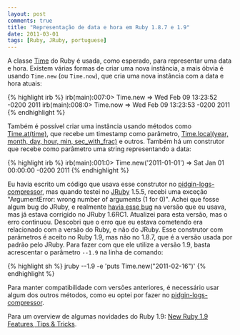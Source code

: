 ```yaml
---
layout: post
comments: true
title: "Representação de data e hora em Ruby 1.8.7 e 1.9"
date: 2011-03-01
tags: [Ruby, JRuby, portuguese]
---
```

A classe [Time](http://www.ruby-doc.org/core/classes/Time.html) do Ruby é usada, como esperado, para representar uma data e hora. Existem várias formas de criar uma nova instância, a mais óbvia é usando `Time.new` (ou `Time.now`), que cria uma nova instância com a data e hora atuais:

{% highlight irb %}
irb(main):007:0> Time.new
=> Wed Feb 09 13:23:52 -0200 2011
irb(main):008:0> Time.now
=> Wed Feb 09 13:23:53 -0200 2011
{% endhighlight %}

Também é possível criar uma instância usando métodos como [Time.at(time)](http://www.ruby-doc.org/core/classes/Time.html#M000334), que recebe um timestamp como parâmetro, [Time.local(year, month, day, hour, min, sec\_with\_frac)](http://www.ruby-doc.org/core/classes/Time.html#M000337) e outros. Também há um construtor que recebe como parâmetro uma string representando a data:

{% highlight irb %}
irb(main):001:0> Time.new('2011-01-01')
=> Sat Jan 01 00:00:00 -0200 2011
{% endhighlight %}

Eu havia escrito um código que usava esse construtor no [pidgin-logs-compressor](https://github.com/ggarnier/pidgin-logs-compressor), mas quando testei no [JRuby](http://jruby.org) 1.5.5, recebi uma exceção "ArgumentError: wrong number of arguments (1 for 0)". Achei que fosse algum bug do JRuby, e realmente [havia esse bug](http://jira.codehaus.org/browse/JRUBY-5008) na versão que eu usava, mas já estava corrigido no JRuby 1.6RC1. Atualizei para esta versão, mas o erro continuou. Descobri que o erro que eu estava cometendo era relacionado com a versão do Ruby, e não do JRuby. Esse construtor com parâmetros é aceito no Ruby 1.9, mas não no 1.8.7, que é a versão usada por padrão pelo JRuby. Para fazer com que ele utilize a versão 1.9, basta acrescentar o parâmetro `--1.9` na linha de comando:

{% highlight sh %}
jruby --1.9 -e 'puts Time.new("2011-02-16")'
{% endhighlight %}

Para manter compatibilidade com versões anteriores, é necessário usar algum dos outros métodos, como eu optei por fazer no [pidgin-logs-compressor](https://github.com/ggarnier/pidgin-logs-compressor).

Para um overview de algumas novidades do Ruby 1.9: [New Ruby 1.9 Features, Tips & Tricks](http://www.igvita.com/2011/02/03/new-ruby-19-features-tips-tricks/).
